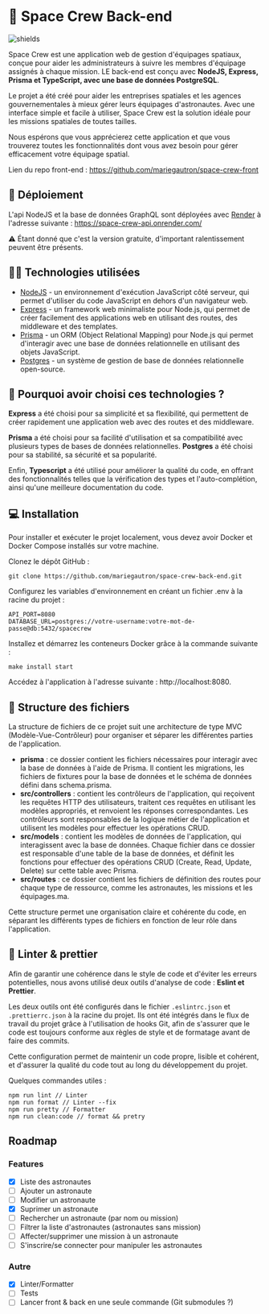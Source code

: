 # 🚀 Space Crew Back-end

<p><img src="https://img.shields.io/github/last-commit/mariegautron/space-crew-api.svg?style=flat-square" alt="shields"></p>

Space Crew est une application web de gestion d'équipages spatiaux, conçue pour aider les administrateurs à suivre les membres d'équipage assignés à chaque mission. LE back-end est conçu avec **NodeJS, Express, Prisma et TypeScript, avec une base de données PostgreSQL**.

Le projet a été créé pour aider les entreprises spatiales et les agences gouvernementales à mieux gérer leurs équipages d'astronautes. Avec une interface simple et facile à utiliser, Space Crew est la solution idéale pour les missions spatiales de toutes tailles.

Nous espérons que vous apprécierez cette application et que vous trouverez toutes les fonctionnalités dont vous avez besoin pour gérer efficacement votre équipage spatial.

Lien du repo front-end : https://github.com/mariegautron/space-crew-front

## 🚀 Déploiement

L'api NodeJS et la base de données GraphQL sont déployées avec [Render](https://render.com/) à l'adresse suivante : https://space-crew-api.onrender.com/

:warning: Étant donné que c'est la version gratuite, d'important ralentissement peuvent être présents.

## 👨‍💻 Technologies utilisées

- [NodeJS](https://nodejs.org/en/docs) - un environnement d'exécution JavaScript côté serveur, qui permet d'utiliser du code JavaScript en dehors d'un navigateur web.
- [Express](https://expressjs.com/fr/) - un framework web minimaliste pour Node.js, qui permet de créer facilement des applications web en utilisant des routes, des middleware et des templates.
- [Prisma](https://www.prisma.io/docs) - un ORM (Object Relational Mapping) pour Node.js qui permet d'interagir avec une base de données relationnelle en utilisant des objets JavaScript.
- [Postgres](https://www.postgresql.org/docs/) - un système de gestion de base de données relationnelle open-source.

## 🤔 Pourquoi avoir choisi ces technologies ?

**Express** a été choisi pour sa simplicité et sa flexibilité, qui permettent de créer rapidement une application web avec des routes et des middleware.

**Prisma** a été choisi pour sa facilité d'utilisation et sa compatibilité avec plusieurs types de bases de données relationnelles. **Postgres** a été choisi pour sa stabilité, sa sécurité et sa popularité.

Enfin, **Typescript** a été utilisé pour améliorer la qualité du code, en offrant des fonctionnalités telles que la vérification des types et l'auto-complétion, ainsi qu'une meilleure documentation du code.

## 💻 Installation

Pour installer et exécuter le projet localement, vous devez avoir Docker et Docker Compose installés sur votre machine.

Clonez le dépôt GitHub :

```
git clone https://github.com/mariegautron/space-crew-back-end.git
```

Configurez les variables d'environnement en créant un fichier .env à la racine du projet :

```
API_PORT=8080
DATABASE_URL=postgres://votre-username:votre-mot-de-passe@db:5432/spacecrew
```

Installez et démarrez les conteneurs Docker grâce à la commande suivante :

```
make install start
```

Accédez à l'application à l'adresse suivante : http://localhost:8080.

## 📁 Structure des fichiers

La structure de fichiers de ce projet suit une architecture de type MVC (Modèle-Vue-Contrôleur) pour organiser et séparer les différentes parties de l'application.

- **prisma** : ce dossier contient les fichiers nécessaires pour interagir avec la base de données à l'aide de Prisma. Il contient les migrations, les fichiers de fixtures pour la base de données et le schéma de données défini dans schema.prisma.
- **src/controllers** : contient les contrôleurs de l'application, qui reçoivent les requêtes HTTP des utilisateurs, traitent ces requêtes en utilisant les modèles appropriés, et renvoient les réponses correspondantes. Les contrôleurs sont responsables de la logique métier de l'application et utilisent les modèles pour effectuer les opérations CRUD.
- **src/models** : contient les modèles de données de l'application, qui interagissent avec la base de données. Chaque fichier dans ce dossier est responsable d'une table de la base de données, et définit les fonctions pour effectuer des opérations CRUD (Create, Read, Update, Delete) sur cette table avec Prisma.
- **src/routes** : ce dossier contient les fichiers de définition des routes pour chaque type de ressource, comme les astronautes, les missions et les équipages.ma.

Cette structure permet une organisation claire et cohérente du code, en séparant les différents types de fichiers en fonction de leur rôle dans l'application.

## 💄 Linter & prettier

Afin de garantir une cohérence dans le style de code et d'éviter les erreurs potentielles, nous avons utilisé deux outils d'analyse de code : **Eslint et Prettier**.

Les deux outils ont été configurés dans le fichier `.eslintrc.json` et `.prettierrc.json` à la racine du projet. Ils ont été intégrés dans le flux de travail du projet grâce à l'utilisation de hooks Git, afin de s'assurer que le code est toujours conforme aux règles de style et de formatage avant de faire des commits.

Cette configuration permet de maintenir un code propre, lisible et cohérent, et d'assurer la qualité du code tout au long du développement du projet.

Quelques commandes utiles :

```
npm run lint // Linter
npm run format // Linter --fix
npm run pretty // Formatter
npm run clean:code // format && pretry
```

## Roadmap

### Features

- [x] Liste des astronautes
- [ ] Ajouter un astronaute
- [ ] Modifier un astronaute
- [x] Suprimer un astronaute
- [ ] Rechercher un astronaute (par nom ou mission)
- [ ] Filtrer la liste d'astronautes (astronautes sans mission)
- [ ] Affecter/supprimer une mission à un astronaute
- [ ] S'inscrire/se connecter pour manipuler les astronautes

### Autre

- [x] Linter/Formatter
- [ ] Tests
- [ ] Lancer front & back en une seule commande (Git submodules ?)
